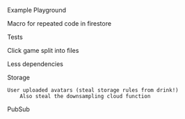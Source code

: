 Example Playground

Macro for repeated code in firestore

Tests

Click game split into files

Less dependencies

Storage

    User uploaded avatars (steal storage rules from drink!)
        Also steal the downsampling cloud function

PubSub